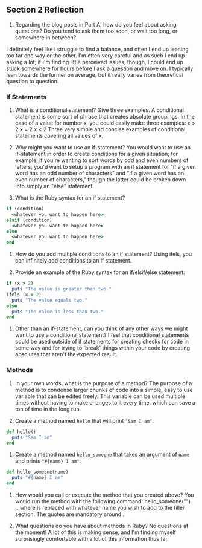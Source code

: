 ## Section 2 Reflection

1. Regarding the blog posts in Part A, how do you feel about asking questions? Do you tend to ask them too soon, or wait too long, or somewhere in between?

I definitely feel like I struggle to find a balance, and often I end up leaning too far one way or the other. I'm often very careful and as such I end up asking a lot; if I'm finding little perceived issues, though, I could end up stuck somewhere for hours before I ask a question and move on. I typically lean towards the former on average, but it really varies from theoretical question to question.

### If Statements

1. What is a conditional statement? Give three examples.
A conditional statement is some sort of phrase that creates absolute groupings.
In the case of a value for number x, you could easily make three examples:
x > 2
x = 2
x < 2
Three very simple and concise examples of conditional statements covering all values of x.

1. Why might you want to use an if-statement?
You would want to use an if-statement in order to create conditions for a given situation; for example, if you're wanting to sort words by odd and even numbers of letters, you'd want to setup a program with an if statement for "if a given word has an odd number of characters" and "if a given word has an even number of characters," though the latter could be broken down into simply an "else" statement.

1. What is the Ruby syntax for an if statement?
```rb
if (condition)
  <whatever you want to happen here>
elsif (condition)
  <whatever you want to happen here>
else
  <whatever you want to happen here>
end
```

1. How do you add multiple conditions to an if statement?
Using ifels, you can infinitely add conditions to an if statement.

1. Provide an example of the Ruby syntax for an if/elsif/else statement:

```rb
if (x > 2)
  puts "The value is greater than two."
ifels (x = 2)
  puts "The value equals two."
else
  puts "The value is less than two."
end
```

1. Other than an if-statement, can you think of any other ways we might want to use a conditional statement?
I feel that conditional statements could be used outside of if statements for creating checks for code in some way and for trying to 'break' things within your code by creating absolutes that aren't the expected result.

### Methods

1. In your own words, what is the purpose of a method?
The purpose of a method is to condense larger chunks of code into a simple, easy to use variable that can be edited freely. This variable can be used multiple times without having to make changes to it every time, which can save a ton of time in the long run.

1. Create a method named `hello` that will print `"Sam I am"`.

```rb
def hello()
  puts "Sam I am"
end
```

1. Create a method named `hello_someone` that takes an argument of `name` and prints `"#{name} I am"`.

```rb
def hello_someone(name)
  puts "#{name} I am"
end
```

1. How would you call or execute the method that you created above?
You would run the method with the following command:
hello_someone("<filler>")
...where <filler> is replaced with whatever name you wish to add to the filler section. The quotes are mandatory around <filler>.


1. What questions do you have about methods in Ruby?
No questions at the moment! A lot of this is making sense, and I'm finding myself surprisingly comfortable with a lot of this information thus far.
